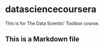 datasciencecoursera
===================

This is for The Data Scientis' Toolbox course.
## This is a Markdown file
